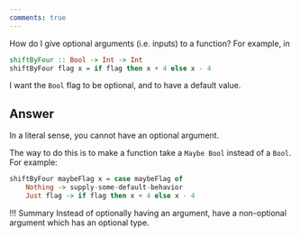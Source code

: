 ```yaml
---
comments: true
---
```


How do I give optional arguments (i.e. inputs) to a function? For example, in

```hs
shiftByFour :: Bool -> Int -> Int
shiftByFour flag x = if flag then x + 4 else x - 4
```

I want the `Bool` flag to be optional, and to have a default value.

## Answer

In a literal sense, you cannot have an optional argument. 

The way to do this is to make a function take a `Maybe Bool` instead of a `Bool`. For example:

```hs
shiftByFour maybeFlag x = case maybeFlag of 
    Nothing -> supply-some-default-behavior
    Just flag -> if flag then x + 4 else x - 4
```

!!! Summary
    Instead of optionally having an argument, have a non-optional argument which has an optional type.

